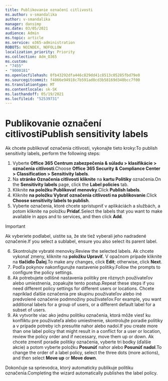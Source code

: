 ```yaml
---
title: Publikovanie označení citlivosti
ms.author: v-smandalika
author: v-smandalika
manager: dansimp
ms.date: 03/05/2021
audience: Admin
ms.topic: article
ms.service: o365-administration
ROBOTS: NOINDEX, NOFOLLOW
localization_priority: Priority
ms.collection: Adm_O365
ms.custom:
- "7455"
- "9000181"
ms.openlocfilehash: 0fb43292dfa446c829dd41c8513c05285fbd79e0
ms.sourcegitcommit: f4866e94918c7b591ad0cd3b58169d340bcc7f00
ms.translationtype: MT
ms.contentlocale: sk-SK
ms.lasthandoff: 05/19/2021
ms.locfileid: "52539731"
---
```

# <a name="publish-sensitivity-labels"></a><span data-ttu-id="578ce-102">Publikovanie označení citlivosti</span><span class="sxs-lookup"><span data-stu-id="578ce-102">Publish sensitivity labels</span></span>

<span data-ttu-id="578ce-103">Ak chcete publikovať označenia citlivosti, vykonajte tieto kroky:</span><span class="sxs-lookup"><span data-stu-id="578ce-103">To publish sensitivity labels, perform the following steps:</span></span>

1. <span data-ttu-id="578ce-104">Vyberte **Office 365 Centrum zabezpečenia & súladu > klasifikácie > označenia citlivosti**.</span><span class="sxs-lookup"><span data-stu-id="578ce-104">Choose **Office 365 Security & Compliance Center > Classification > Sensitivity labels**.</span></span>
2. <span data-ttu-id="578ce-105">Na **stránke Označenia citlivosti kliknite** na **kartu Politiky** označenia.</span><span class="sxs-lookup"><span data-stu-id="578ce-105">On the **Sensitivity labels** page, click the **Label policies** tab.</span></span>
3. <span data-ttu-id="578ce-106">Kliknite **na položku Publikovať menovky**.</span><span class="sxs-lookup"><span data-stu-id="578ce-106">Click **Publish labels**.</span></span>
4. <span data-ttu-id="578ce-107">Kliknite **na položku Vybrať označenia citlivosti na publikovanie**.</span><span class="sxs-lookup"><span data-stu-id="578ce-107">Click **Choose sensitivity labels to publish**.</span></span> 
5. <span data-ttu-id="578ce-108">Vyberte označenia, ktoré chcete sprístupniť v aplikáciách a službách, a potom kliknite na položku **Pridať**.</span><span class="sxs-lookup"><span data-stu-id="578ce-108">Select the labels that you want to make available in apps and to services, and then click **Add**.</span></span>
> [!IMPORTANT]
> <span data-ttu-id="578ce-109">Ak vyberiete podlabel, uistite sa, že ste tiež vyberali jeho nadradené označenie.</span><span class="sxs-lookup"><span data-stu-id="578ce-109">If you select a sublabel, ensure you also select its parent label.</span></span>
6. <span data-ttu-id="578ce-110">Skontrolujte vybraté menovky.</span><span class="sxs-lookup"><span data-stu-id="578ce-110">Review the selected labels.</span></span> <span data-ttu-id="578ce-111">Ak chcete vykonať zmeny, kliknite na **položku Upraviť**. V opačnom prípade kliknite na **tlačidlo Ďalej**.</span><span class="sxs-lookup"><span data-stu-id="578ce-111">To make any changes, click **Edit**; otherwise, click **Next**.</span></span>
7. <span data-ttu-id="578ce-112">Podľa pokynov nakonfigurujte nastavenie politiky.</span><span class="sxs-lookup"><span data-stu-id="578ce-112">Follow the prompts to configure the policy settings.</span></span>
8. <span data-ttu-id="578ce-113">Ak potrebujete odlišné nastavenia politiky pre rôznych používateľov alebo umiestnenia, zopakujte tento postup.</span><span class="sxs-lookup"><span data-stu-id="578ce-113">Repeat these steps if you need different policy settings for different users or locations.</span></span> <span data-ttu-id="578ce-114">Chcete napríklad ďalšie označenia pre skupinu používateľov alebo iné predvolené označenie podmnožiny používateľov.</span><span class="sxs-lookup"><span data-stu-id="578ce-114">For example, you want additional labels for a group of users, or a different default label for a subset of users.</span></span>
9. <span data-ttu-id="578ce-115">Ak vytvoríte viac ako jednu politiku označenia, ktorá môže viesť ku konfliktu pre používateľa alebo umiestnenie, skontrolujte poradie politiky a v prípade potreby ich presuňte nahor alebo nadol.</span><span class="sxs-lookup"><span data-stu-id="578ce-115">If you create more than one label policy that might result in a conflict for a user or location, review the policy order and if necessary, move them up or down.</span></span> <span data-ttu-id="578ce-116">Ak chcete zmeniť poradie politiky označenia, vyberte tri bodky (ďalšie akcie) a potom vyberte položku **Posunúť** nahor alebo **Posunúť nadol**.</span><span class="sxs-lookup"><span data-stu-id="578ce-116">To change the order of a label policy, select the three dots (more actions), and then select **Move up** or **Move down**.</span></span>

<span data-ttu-id="578ce-117">Dokončuje sa sprievodca, ktorý automaticky publikuje politiku označenia.</span><span class="sxs-lookup"><span data-stu-id="578ce-117">Completing the wizard automatically publishes the label policy.</span></span>

